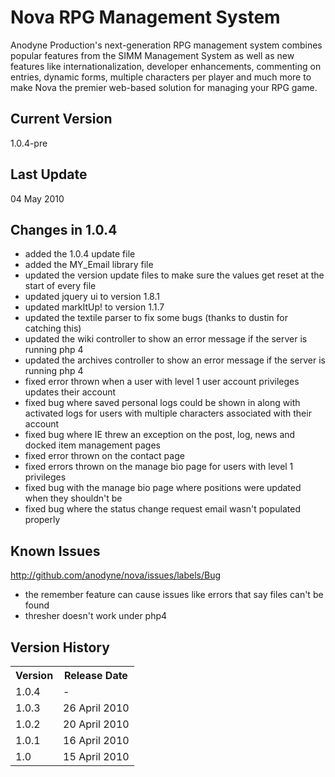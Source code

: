 Nova RPG Management System
==========================
Anodyne Production's next-generation RPG management system combines popular features from the SIMM Management System as well as new features like internationalization, developer enhancements, commenting on entries, dynamic forms, multiple characters per player and much more to make Nova the premier web-based solution for managing your RPG game.

Current Version
---------------
1.0.4-pre

Last Update
-----------
04 May 2010

Changes in 1.0.4
----------------
* added the 1.0.4 update file
* added the MY\_Email library file
* updated the version update files to make sure the values get reset at the start of every file
* updated jquery ui to version 1.8.1
* updated markItUp! to version 1.1.7
* updated the textile parser to fix some bugs (thanks to dustin for catching this)
* updated the wiki controller to show an error message if the server is running php 4
* updated the archives controller to show an error message if the server is running php 4
* fixed error thrown when a user with level 1 user account privileges updates their account
* fixed bug where saved personal logs could be shown in along with activated logs for users with multiple characters associated with their account
* fixed bug where IE threw an exception on the post, log, news and docked item management pages
* fixed error thrown on the contact page
* fixed errors thrown on the manage bio page for users with level 1 privileges
* fixed bug with the manage bio page where positions were updated when they shouldn't be
* fixed bug where the status change request email wasn't populated properly

Known Issues
------------
http://github.com/anodyne/nova/issues/labels/Bug

* the remember feature can cause issues like errors that say files can't be found
* thresher doesn't work under php4

Version History
---------------
<table>
	<tr>
		<th>Version</th><th>Release Date</th>
	</tr>
	<tr>
		<td>1.0.4</td><td>-</td>
	</tr>
	<tr>
		<td>1.0.3</td><td>26 April 2010</td>
	</tr>
	<tr>
		<td>1.0.2</td><td>20 April 2010</td>
	</tr>
	<tr>
		<td>1.0.1</td><td>16 April 2010</td>
	</tr>
	<tr>
		<td>1.0</td><td>15 April 2010</td>
	</tr>
</table>